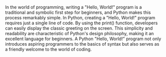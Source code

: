 
In the world of programming, writing a "Hello, World!" program is a traditional and symbolic first step for beginners, and Python makes this process remarkably simple. In Python, creating a "Hello, World!" program requires just a single line of code. By using the print() function, developers can easily display the classic greeting on the screen. This simplicity and readability are characteristic of Python's design philosophy, making it an excellent language for beginners. A Python "Hello, World!" program not only introduces aspiring programmers to the basics of syntax but also serves as a friendly welcome to the world of coding.
